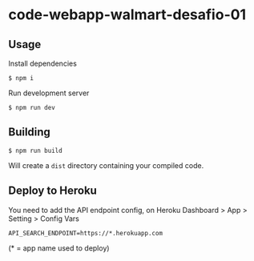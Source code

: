 # code-webapp-walmart-desafio-01

## Usage

Install dependencies

```
$ npm i
```

Run development server

```
$ npm run dev
```

## Building

```
$ npm run build
```

Will create a `dist` directory containing your compiled code.


## Deploy to Heroku

You need to add the API endpoint config, on Heroku Dashboard > App > Setting > Config Vars

```
API_SEARCH_ENDPOINT=https://*.herokuapp.com
```

(* = app name used to deploy)
